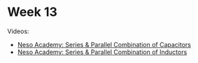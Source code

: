 # Week 13

Videos:
- [Neso Academy: Series & Parallel Combination of Capacitors](https://www.youtube.com/watch?v=-DN2S-hmbis&list=PLBlnK6fEyqRgLR-hMp7wem-bdVN1iEhsh)
- [Neso Academy: Series & Parallel Combination of Inductors](https://www.youtube.com/watch?v=jgKoRUBX0Y4&list=PLBlnK6fEyqRgLR-hMp7wem-bdVN1iEhsh)
<!-- - [Michel van Biezen: 2nd Order Circuits Circuits, RLC Circuits](https://www.youtube.com/playlist?list=PLX2gX-ftPVXWQqDItJ6sd4MuwrVmjA-7-) -->